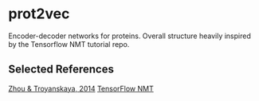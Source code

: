 # prot2vec
Encoder-decoder networks for proteins. Overall structure heavily inspired by the
Tensorflow NMT tutorial repo.

## Selected References

[Zhou & Troyanskaya, 2014]()
[TensorFlow NMT](https://github.com/tensorflow/nmt#training--how-to-build-our-first-nmt-system)
